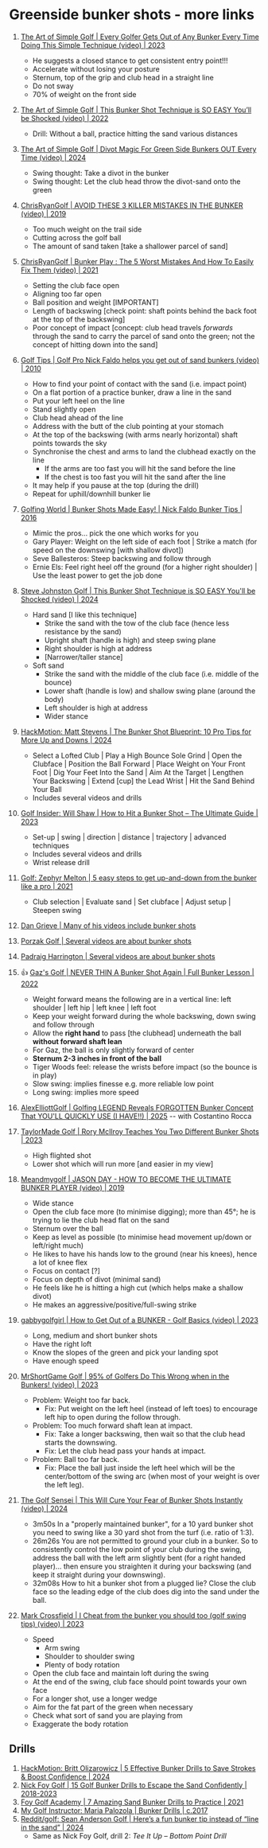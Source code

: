 # Greenside bunker shots - more links


1. [The Art of Simple Golf | Every Golfer Gets Out of Any Bunker Every Time Doing This Simple Technique (video) | 2023](https://www.youtube.com/watch?v=k4AsDHJpzu4)
   - He suggests a closed stance to get consistent entry point!!!
   - Accelerate without losing your posture
   - Sternum, top of the grip and club head in a straight line
   - Do not sway
   - 70% of weight on the front side

1. [The Art of Simple Golf | This Bunker Shot Technique is SO EASY You’ll be Shocked (video) | 2022](https://www.youtube.com/watch?v=S9zJWFUnxVA)
   - Drill: Without a ball, practice hitting the sand various distances

1. [The Art of Simple Golf | Divot Magic For Green Side Bunkers OUT Every Time (video) | 2024](https://www.youtube.com/watch?v=NJiiFZQLQaI)
   - Swing thought: Take a divot in the bunker
   - Swing thought: Let the club head throw the divot-sand onto the green

1. [ChrisRyanGolf | AVOID THESE 3 KILLER MISTAKES IN THE BUNKER (video) | 2019](https://www.youtube.com/watch?v=U_kfhg4mBZM)
   - Too much weight on the trail side
   - Cutting across the golf ball
   - The amount of sand taken [take a shallower parcel of sand]

1. [ChrisRyanGolf | Bunker Play : The 5 Worst Mistakes And How To Easily Fix Them (video) | 2021](https://www.youtube.com/watch?v=VDZapXxnnlo)
   - Setting the club face open
   - Aligning too far open
   - Ball position and weight [IMPORTANT]
   - Length of backswing [check point: shaft points behind the back foot at the top of the backswing]
   - Poor concept of impact [concept: club head travels *forwards* through the sand to carry the parcel
     of sand onto the green; not the concept of hitting down into the sand]

1. [Golf Tips | Golf Pro Nick Faldo helps you get out of sand bunkers (video) | 2010](https://www.youtube.com/watch?v=fiFDnHmCG2Y)
   - How to find your point of contact with the sand (i.e. impact point)
   - On a flat portion of a practice bunker, draw a line in the sand
   - Put your left heel on the line
   - Stand slightly open
   - Club head ahead of the line
   - Address with the butt of the club pointing at your stomach
   - At the top of the backswing (with arms nearly horizontal) shaft points towards the sky
   - Synchronise the chest and arms to land the clubhead exactly on the line
     * If the arms are too fast you will hit the sand before the line
     * If the chest is too fast you will hit the sand after the line
   - It may help if you pause at the top (during the drill)
   - Repeat for uphill/downhill bunker lie

1. [Golfing World | Bunker Shots Made Easy! | Nick Faldo Bunker Tips | 2016](https://www.youtube.com/watch?v=u54LaR2lpeY)
   - Mimic the pros... pick the one which works for you
   - Gary Player: Weight on the left side of each foot | Strike a match (for speed on the downswing [with shallow divot])
   - Seve Ballesteros: Steep backswing and follow through
   - Ernie Els: Feel right heel off the ground (for a higher right shoulder) | Use the least power to get the job done

1. [Steve Johnston Golf | This Bunker Shot Technique is SO EASY You'll be Shocked (video) | 2024](https://www.youtube.com/watch?v=Vw7kMe9Cu3Y)
   - Hard sand [I like this technique]
     * Strike the sand with the tow of the club face (hence less resistance by the sand)
     * Upright shaft (handle is high) and steep swing plane
     * Right shoulder is high at address
     * [Narrower/taller stance]
   - Soft sand
     * Strike the sand with the middle of the club face (i.e. middle of the bounce)
     * Lower shaft (handle is low) and shallow swing plane (around the body)
     * Left shoulder is high at address
     * Wider stance

1. [HackMotion: Matt Stevens | The Bunker Shot Blueprint: 10 Pro Tips for More Up and Downs | 2024](https://hackmotion.com/tips-for-bunker-shots/)
   - Select a Lofted Club | Play a High Bounce Sole Grind | Open the Clubface |
     Position the Ball Forward | Place Weight on Your Front Foot |
     Dig Your Feet Into the Sand | Aim At the Target | Lengthen Your Backswing |
     Extend [cup] the Lead Wrist | Hit the Sand Behind Your Ball
   - Includes several videos and drills

1. [Golf Insider: Will Shaw | How to Hit a Bunker Shot – The Ultimate Guide | 2023](https://golfinsideruk.com/how-to-hit-bunker-shot/)
   - Set-up | swing | direction | distance | trajectory | advanced techniques
   - Includes several videos and drills
   - Wrist release drill

1. [Golf: Zephyr Melton | 5 easy steps to get up-and-down from the bunker like a pro | 2021](https://golf.com/instruction/bunker-shots/how-to-hit-bunker-shot-five-tips/)
   - Club selection | Evaluate sand | Set clubface | Adjust setup | Steepen swing

1. [Dan Grieve | Many of his videos include bunker shots](people/Links_DanGrieve.md)
1. [Porzak Golf | Several videos are about bunker shots](people/Links_PorzakGolf.md)
1. [Padraig Harrington | Several videos are about bunker shots](people/Links_PadraigHarrington.md)

1. :thumbsup: [Gaz's Golf | NEVER THIN A Bunker Shot Again | Full Bunker Lesson | 2022](https://www.youtube.com/watch?v=dz_ImzjwgQk)
   - Weight forward means the following are in a vertical line: left shoulder | left hip | left knee | left foot
   - Keep your weight forward during the whole backswing, down swing and follow through
   - Allow the **right hand** to pass [the clubhead] underneath the ball **without forward shaft lean**
   - For Gaz, the ball is only slightly forward of center
   - **Sternum 2-3 inches in front of the ball**
   - Tiger Woods feel: release the wrists before impact (so the bounce is in play)
   - Slow swing: implies finesse e.g. more reliable low point
   - Long swing: implies more speed

1. [AlexElliottGolf | Golfing LEGEND Reveals FORGOTTEN Bunker Concept That YOU'LL QUICKLY USE (I HAVE!!) | 2025](https://www.youtube.com/watch?v=J1b_oVpRbk4) -- with Costantino Rocca

1. [TaylorMade Golf | Rory McIlroy Teaches You Two Different Bunker Shots | 2023](https://www.youtube.com/watch?v=Vb2UCnI2G8U)
   - High flighted shot
   - Lower shot which will run more [and easier in my view]

1. [Meandmygolf | JASON DAY - HOW TO BECOME THE ULTIMATE BUNKER PLAYER (video) | 2019](https://www.youtube.com/watch?v=Om7e1l0rDUA&t=4m18s)
   - Wide stance
   - Open the club face more (to minimise digging); more than 45°; he is trying to lie the club head flat on the sand
   - Sternum over the ball
   - Keep as level as possible (to minimise head movement up/down or left/right much)
   - He likes to have his hands low to the ground (near his knees), hence a lot of knee flex
   - Focus on contact [?]
   - Focus on depth of divot (minimal sand)
   - He feels like he is hitting a high cut (which helps make a shallow divot)
   - He makes an aggressive/positive/full-swing strike

1. [gabbygolfgirl | How to Get Out of a BUNKER - Golf Basics (video) | 2023](https://www.youtube.com/watch?v=Bzd_NS8l2bA)
   - Long, medium and short bunker shots
   - Have the right loft
   - Know the slopes of the green and pick your landing spot
   - Have enough speed

1. [MrShortGame Golf | 95% of Golfers Do This Wrong when in the Bunkers! (video) | 2023](https://www.youtube.com/watch?v=ivle23paCQk)
   - Problem: Weight too far back.
     * Fix: Put weight on the left heel (instead of left toes) to encourage left hip to open during the follow through.
   - Problem: Too much forward shaft lean at impact.
     * Fix: Take a longer backswing, then wait so that the club head starts the downswing.
     * Fix: Let the club head pass your hands at impact.
   - Problem: Ball too far back.
     * Fix: Place the ball just inside the left heel which will be the center/bottom of the swing arc (when most of your weight is over the left leg).

1. [The Golf Sensei | This Will Cure Your Fear of Bunker Shots Instantly (video) | 2024](https://www.youtube.com/watch?v=e_n5JsNeokA)
   - 3m50s In a "properly maintained bunker", for a 10 yard bunker shot you need to swing like a 30 yard shot from the turf (i.e. ratio of 1:3).
   - 26m26s You are not permitted to ground your club in a bunker. So to consistently control the low point of your club during the swing,
     address the ball with the left arm slightly bent (for a right handed player)... then ensure you straighten it during your backswing
     (and keep it straight during your downswing).
   - 32m08s How to hit a bunker shot from a plugged lie? Close the club face so the leading edge of the club does dig into the sand under the ball.

1. [Mark Crossfield | I Cheat from the bunker you should too (golf swing tips) (video) | 2023](https://www.youtube.com/watch?v=mN7AH1bJ0WM)
   - Speed
     * Arm swing
     * Shoulder to shoulder swing
     * Plenty of body rotation
   - Open the club face and maintain loft during the swing
   - At the end of the swing, club face should point towards your own face
   - For a longer shot, use a longer wedge
   - Aim for the fat part of the green when necessary
   - Check what sort of sand you are playing from
   - Exaggerate the body rotation


## Drills

1. [HackMotion: Britt Olizarowicz | 5 Effective Bunker Drills to Save Strokes & Boost Confidence | 2024](https://hackmotion.com/golf-bunker-shot-drills/)
1. [Nick Foy Golf | 15 Golf Bunker Drills to Escape the Sand Confidently | 2018-2023](https://nickfoygolf.com/golf-bunker-drills/)
1. [Foy Golf Academy | 7 Amazing Sand Bunker Drills to Practice | 2021](https://foygolfacademy.com/sand-bunker-practice-drills/)
1. [My Golf Instructor: Maria Palozola | Bunker Drills | c.2017](https://www.mygolfinstructor.com/instruction/bunkers/drills/)
1. [Reddit/golf: Sean Anderson Golf | Here’s a fun bunker tip instead of “line in the sand” | 2024](https://www.reddit.com/r/golf/comments/1dqld32/heres_a_fun_bunker_tip_instead_of_line_in_the_sand/?rdt=35613)
   - Same as Nick Foy Golf, drill 2: *Tee It Up – Bottom Point Drill*

